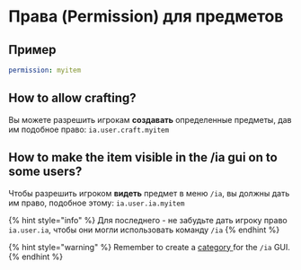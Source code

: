 # Права \(Permission\) для предметов

## Пример

```yaml
permission: myitem
```

## How to allow crafting?

Вы можете разрешить игрокам **создавать** определенные предметы, дав им подобное право: `ia.user.craft.myitem`  


## How to make the item visible in the /ia gui on to some users?

Чтобы разрешить игроком **видеть** предмет в меню `/ia`, вы должны дать им право, подобное этому: `ia.user.ia.myitem`

{% hint style="info" %}
Для последнего - не забудьте дать игроку право `ia.user.ia`, чтобы они могли использовать команду `/ia`
{% endhint %}

{% hint style="warning" %}
Remember to create a [category ](../../../../ia.md)for the `/ia` GUI.
{% endhint %}

